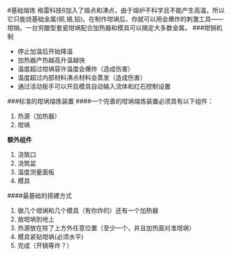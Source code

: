#基础熔炼
格雷科技6加入了熔点和沸点，由于熔炉不科学且不能产生高温，所以它只能烧基础金属(铜,锡,铅)。在制作坩埚后，你就可以用会爆炸的刺激工具——坩锅。一台穷酸型套瓷坩埚配合加热器和模具可以搞定大多数金属。
###坩锅机制
 - 停止加温后开始降温
 - 加热器产热越高升温越快
 - 温度超过坩埚容许温度会爆炸（造成伤害）
 - 温度超过内部材料沸点材料会蒸发（造成伤害）
 - 通过活动扳手可以开启模具自动输入流体和红石控制设置

###标准的坩埚熔炼装置
####一个完善的坩埚熔炼装置必须具有以下组件：
 1. 热源（加热器）
 2. 坩埚
 
**额外组件**

 1. 浇筑口
 2. 浇筑盆
 3. 温度测量面板
 4. 模具
 
####最基础的搭建方式
 1. 做几个坩埚和几个模具（有你炸的）还有一个加热器
 2. 放坩埚到地上
 3. 热源放在除了上方外任意位置（至少一个，并且加热面对准坩埚）
 4. 模具紧贴坩埚(必须水平)
 5. 完成（开锅等炸？）